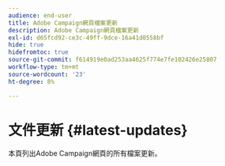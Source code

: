 ```yaml
---
audience: end-user
title: Adobe Campaign網頁檔案更新
description: Adobe Campaign網頁檔案更新
exl-id: d65fcd92-ce3c-49ff-9dce-16a41d0558bf
hide: true
hidefromtoc: true
source-git-commit: f614919e0ad253aa4625f774e7fe102426e25807
workflow-type: tm+mt
source-wordcount: '23'
ht-degree: 8%

---
```


# 文件更新 {#latest-updates}

本頁列出Adobe Campaign網頁的所有檔案更新。
